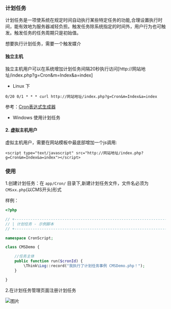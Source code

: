 ### 计划任务

计划任务是一项使系统在规定时间自动执行某些特定任务的功能,合理设置执行时间，能有效地为服务器减轻负担。触发任务除系统指定的时间外，用户行为也可触发。触发任务的任务周期只是初始值。

想要执行计划任务，需要一个触发媒介

#### 独立主机

独立主机用户可以在系统增加计划任务间隔20秒执行访问[http://网站地址/index.php?g=Cron&m=Index&a=index]

- Linux 下

```
0/20 0/1 * * * curl http://网站地址/index.php?g=Cron&m=Index&a=index
```

参考：[Cron表达式生成器](http://www.pdtools.net/tools/becron.jsp)

- Windows 使用计划任务


#### 2. 虚拟主机用户

虚拟主机用户，需要在网站模板中最底部增加一个js调用:

```    
<script type="text/javascript" src="http://网站地址/index.php?g=Cron&m=Index&a=index"></script>
```


### 使用


1.创建计划任务：在 `app/Cron/` 目录下,新建计划任务文件，文件名必须为`CMSxx.php`(以CMS开头)形式

样例：
```php
<?php

// +----------------------------------------------------------------------
// | 计划任务 - 示例脚本
// +----------------------------------------------------------------------

namespace CronScript;

class CMSDemo {

	//任务主体
	public function run($cronId) {
		\Think\Log::record("我执行了计划任务事例 CMSDemo.php！");
	}

}
```

2.在计划任务管理页面注册计划任务

 ![图片](https://dn-coding-net-production-pp.qbox.me/8acc7c4f-7145-410a-99ec-c8c097c5c9d3.png) 
